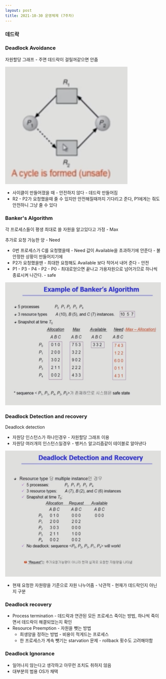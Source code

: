 ```yaml
---
layout: post
title: 2021-10-30 운영체제 (7주차)
---
```


### 데드락

### Deadlock Avoidance

자원할당 그래프 - 주면 데드락이 걸릴꺼같으면 안줌

![image](https://github.com/POL6463/POL6463.github.io/blob/master/images/OS_week7/image0.png?raw=true)

- 사이클이 만들어졌을 때 - 안전하지 않다 - 데드락 만들어짐
- R2 - P2가 요청했을때 줄 수 있지만 안전해질때까지 기다리고 준다, P1에게는 줘도 안전하니 그냥 줄 수 있다

### Banker's Algorithm

각 프로세스들이 평생 최대로 쓸 자원을 알고있다고 가정 - Max

추가로 요청 가능한 양 - Need

- 0번 프로세스가 C를 요청했을때 - Need 값이 Available을 초과하기에 안준다 - 불안정한 상황이 만들어지기에
- P2가 요청했을땐 - 최대한 요청해도 Available 보다 적어서 내어 준다 - 안전
- P1 - P3 - P4 - P2 - P0 - 최대로얻으면 끝나고 가용자원으로 넘어가므로 하나씩 종료시켜 나간다. - safe

![image](https://github.com/POL6463/POL6463.github.io/blob/master/images/OS_week7/image1.png?raw=true)

### Deadlock Detection and recovery

Deadlock detection

- 자원당 인스턴스가 하나인경우 - 자원할당 그래프 이용
- 자원당 여러개의 인스턴스일경우 - 뱅커스 알고리즘같이 테이블로 알아낸다

![image](https://github.com/POL6463/POL6463.github.io/blob/master/images/OS_week7/image2.png?raw=true)

- 현재 요청한 자원량을 기준으로 자원 나누어줌 - 낙관적 - 현재가 데드락인지 아닌지 구분

### Deadlock recovery

- Process termination - 데드락과 연관된 모든 프로세스 죽이는 방법, 하나씩 죽이면서 데드락이 해결되었는지 확인
- Resource Preemption - 자원을  뺏는 방법
    - 희생양을 정하는 방법 - 비용이 적게드는 프로세스
    - 한 프로세스가 계속 뺏기는 starvation 문제 - rollback 횟수도 고려해야함

### Deadlock Ignorance

- 일어나지 않는다고 생각하고 아무런 조치도 취하지 않음
- 대부분의 범용 OS가 채택